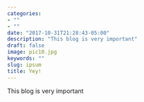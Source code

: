 ```yaml
---
categories:
- ""
- ""
date: "2017-10-31T21:28:43-05:00"
description: "This blog is very important"
draft: false
image: pic10.jpg
keywords: ""
slug: ipsum
title: Yey!
---
```


This blog is very important